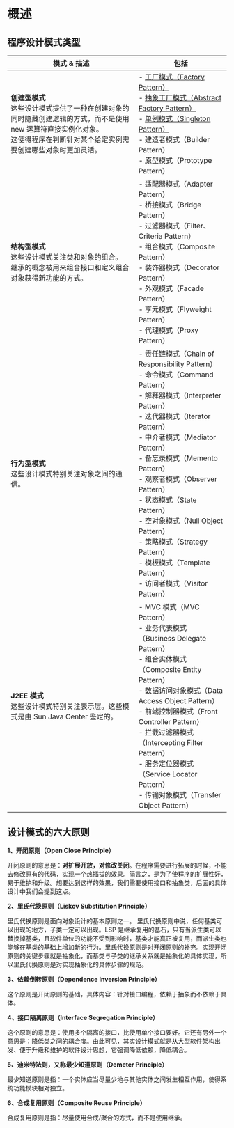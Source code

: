 # 概述

## 程序设计模式类型

| 模式 & 描述                                                  | 包括                                                         |
| ------------------------------------------------------------ | ------------------------------------------------------------ |
| **创建型模式**<br/>这些设计模式提供了一种在创建对象的同时隐藏创建逻辑的方式，而不是使用 new 运算符直接实例化对象。<br/>这使得程序在判断针对某个给定实例需要创建哪些对象时更加灵活。 | - [工厂模式（Factory Pattern）](/zh-cn/designPattern/Factory_Pattern.md)<br/>- [抽象工厂模式（Abstract Factory Pattern）](/zh-cn/designPattern/README.md)<br/>- [单例模式（Singleton Pattern）](/zh-cn/designPattern/Singleton_Pattern.md)<br/>-  建造者模式（Builder Pattern）<br/>- 原型模式（Prototype Pattern） |
| **结构型模式**<br/>这些设计模式关注类和对象的组合。<br/>继承的概念被用来组合接口和定义组合对象获得新功能的方式。 | - 适配器模式（Adapter Pattern）<br/>- 桥接模式（Bridge Pattern）<br/>- 过滤器模式（Filter、Criteria Pattern）<br/>- 组合模式（Composite Pattern）<br/>- 装饰器模式（Decorator Pattern）<br/>- 外观模式（Facade Pattern）<br/>- 享元模式（Flyweight Pattern）<br/>- 代理模式（Proxy Pattern） |
| **行为型模式**<br/>这些设计模式特别关注对象之间的通信。      | - 责任链模式（Chain of Responsibility Pattern）<br/>- 命令模式（Command Pattern）<br/>- 解释器模式（Interpreter Pattern）<br/>- 迭代器模式（Iterator Pattern）<br/>- 中介者模式（Mediator Pattern）<br/>- 备忘录模式（Memento Pattern）<br/>- 观察者模式（Observer Pattern）<br/>- 状态模式（State Pattern）<br/>- 空对象模式（Null Object Pattern）<br/>- 策略模式（Strategy Pattern）<br/>- 模板模式（Template Pattern）<br/>- 访问者模式（Visitor Pattern） |
| **J2EE 模式**<br/>这些设计模式特别关注表示层。这些模式是由 Sun Java Center 鉴定的。 | - MVC 模式（MVC Pattern）<br/>- 业务代表模式（Business Delegate Pattern）<br/>- 组合实体模式（Composite Entity Pattern）<br/>- 数据访问对象模式（Data Access Object Pattern）<br/>- 前端控制器模式（Front Controller Pattern）<br/>- 拦截过滤器模式（Intercepting Filter Pattern）<br/>- 服务定位器模式（Service Locator Pattern）<br/>- 传输对象模式（Transfer Object Pattern） |

## 设计模式的六大原则

**1、开闭原则（Open Close Principle）**

开闭原则的意思是：**对扩展开放，对修改关闭**。在程序需要进行拓展的时候，不能去修改原有的代码，实现一个热插拔的效果。简言之，是为了使程序的扩展性好，易于维护和升级。想要达到这样的效果，我们需要使用接口和抽象类，后面的具体设计中我们会提到这点。

**2、里氏代换原则（Liskov Substitution Principle）**

里氏代换原则是面向对象设计的基本原则之一。 里氏代换原则中说，任何基类可以出现的地方，子类一定可以出现。LSP 是继承复用的基石，只有当派生类可以替换掉基类，且软件单位的功能不受到影响时，基类才能真正被复用，而派生类也能够在基类的基础上增加新的行为。里氏代换原则是对开闭原则的补充。实现开闭原则的关键步骤就是抽象化，而基类与子类的继承关系就是抽象化的具体实现，所以里氏代换原则是对实现抽象化的具体步骤的规范。

**3、依赖倒转原则（Dependence Inversion Principle）**

这个原则是开闭原则的基础，具体内容：针对接口编程，依赖于抽象而不依赖于具体。

**4、接口隔离原则（Interface Segregation Principle）**

这个原则的意思是：使用多个隔离的接口，比使用单个接口要好。它还有另外一个意思是：降低类之间的耦合度。由此可见，其实设计模式就是从大型软件架构出发、便于升级和维护的软件设计思想，它强调降低依赖，降低耦合。

**5、迪米特法则，又称最少知道原则（Demeter Principle）**

最少知道原则是指：一个实体应当尽量少地与其他实体之间发生相互作用，使得系统功能模块相对独立。

**6、合成复用原则（Composite Reuse Principle）**

合成复用原则是指：尽量使用合成/聚合的方式，而不是使用继承。
